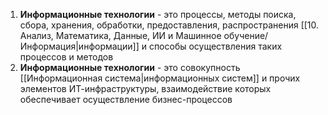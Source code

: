 1. **Информационные технологии** - это процессы, методы поиска, сбора, хранения, обработки, предоставления, распространения [[10. Анализ, Математика, Данные, ИИ и Машинное обучение/Информация|информации]] и способы осуществления таких процессов и методов
2. **Информационные технологии** - это совокупность [[Информационная система|информационных систем]] и прочих элементов ИТ-инфраструктуры, взаимодействие которых обеспечивает осуществление бизнес-процессов

